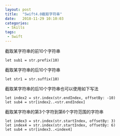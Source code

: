 ```yaml
---
layout: post
title:  "Swift4.0截取字符串"
date:   2018-11-29 10:10:03
categories:
 - Skills
tags:
 - Swift
---
```



截取某字符串的前10个字符串

	let sub1 = str.prefix(10)
	
截取某字符串的后10个字符串

	let str1 = str.suffix(10)
	
截取某字符串的后10个字符串也可以使用如下写法

	let index2 = str.index(str.endIndex, offsetBy: -10)
	let sub4 = str[index2..<str.endIndex]
	
截取某字符串的第3个字符到第6个字符范围的字符串

	let index3 = str.index(str.startIndex, offsetBy: 3)
	let index4 = str.index(str.startIndex, offsetBy: 6)
	let sub4 = str[index3..<index4]